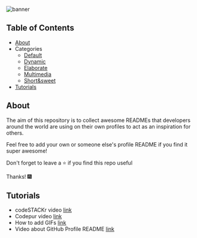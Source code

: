 ![banner](https://user-images.githubusercontent.com/23727056/87433896-78ae9700-c607-11ea-9ca6-9cdbe3f67998.jpg)

## Table of Contents 
- [About](#about)
- Categories 
  - [Default](default)
  - [Dynamic](dynamic-realtime)
  - [Elaborate](elaborate)
  - [Multimedia](multimedia)
  - [Short&sweet](short-and-sweet)
- [Tutorials](#tutorials)

## About 
The aim of this repository is to collect awesome READMEs that developers around the world are using on their own profiles to act as an inspiration for others.

Feel free to add your own or someone else's profile README if you find it super awesome! 

Don't forget to leave a ⭐ if you find this repo useful 

Thanks! 🎆

## Tutorials 
- codeSTACKr video [link](https://www.youtube.com/watch?v=ECuqb5Tv9qI&t=760s)
- Codepur video [link](https://www.youtube.com/watch?v=dkE4mVhwMB4)
- How to add GIFs [link](https://www.youtube.com/watch?v=3RlpVrYt_qE)
- Video about GitHub Profile README [link](https://twitter.com/github/status/1294348292130836482?s=20)
